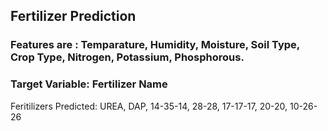 ## Fertilizer Prediction
### Features are : Temparature,	Humidity,	Moisture,	Soil Type,	Crop Type,	Nitrogen,	Potassium,	Phosphorous.	
### Target Variable: Fertilizer Name
Feritilizers Predicted: UREA, DAP, 14-35-14, 28-28, 17-17-17, 20-20, 10-26-26
